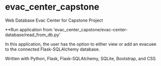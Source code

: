 # evac_center_capstone
Web Database Evac Center for Capstone Project

**Run application from 'evac_center_capstone/evac-center-database/read_from_db.py'

In this application, the user has the option to either view or add an evacuee to the connected Flask-SQLAlchemy database.

Written with Python, Flask, Flask-SQLAlchemy, SQLite, Bootstrap, and CSS
